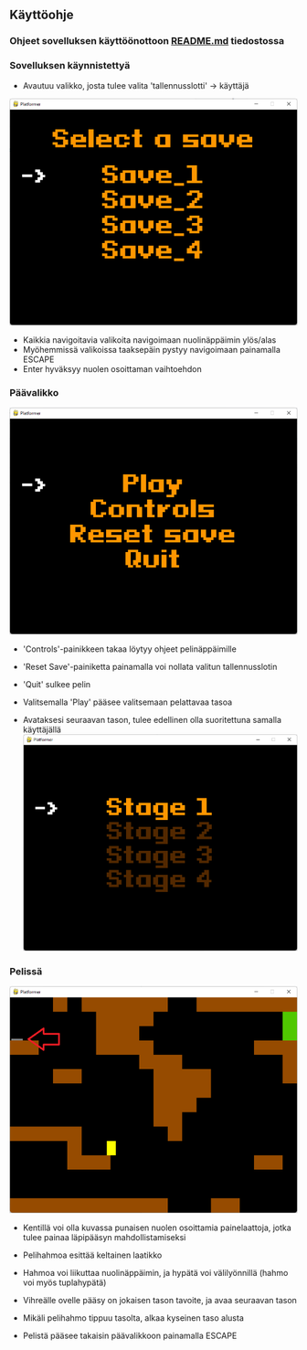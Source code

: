 ## Käyttöohje

### Ohjeet sovelluksen käyttöönottoon [README.md](https://github.com/joonas-a/ot-harjoitustyo#readme) tiedostossa

### Sovelluksen käynnistettyä

- Avautuu valikko, josta tulee valita 'tallennusslotti' -> käyttäjä


![image](https://github.com/joonas-a/ot-harjoitustyo/blob/master/dokumentaatio/pictures/save_selection.png)


- Kaikkia navigoitavia valikoita navigoimaan nuolinäppäimin ylös/alas
- Myöhemmissä valikoissa taaksepäin pystyy navigoimaan painamalla ESCAPE
- Enter hyväksyy nuolen osoittaman vaihtoehdon

### Päävalikko

![image](https://github.com/joonas-a/ot-harjoitustyo/blob/master/dokumentaatio/pictures/main_menu.png)
- 'Controls'-painikkeen takaa löytyy ohjeet pelinäppäimille
- 'Reset Save'-painiketta painamalla voi nollata valitun tallennusslotin
- 'Quit' sulkee pelin


- Valitsemalla 'Play' pääsee valitsemaan pelattavaa tasoa
- Avataksesi seuraavan tason, tulee edellinen olla suoritettuna samalla käyttäjällä
![image](https://github.com/joonas-a/ot-harjoitustyo/blob/master/dokumentaatio/pictures/stage_selection.png)

### Pelissä

![image](https://github.com/joonas-a/ot-harjoitustyo/blob/master/dokumentaatio/pictures/in_stage.png)
- Kentillä voi olla kuvassa punaisen nuolen osoittamia painelaattoja, jotka tulee painaa läpipääsyn mahdollistamiseksi
- Pelihahmoa esittää keltainen laatikko
- Hahmoa voi liikuttaa nuolinäppäimin, ja hypätä voi välilyönnillä (hahmo voi myös tuplahypätä)
- Vihreälle ovelle pääsy on jokaisen tason tavoite, ja avaa seuraavan tason
- Mikäli pelihahmo tippuu tasolta, alkaa kyseinen taso alusta

- Pelistä pääsee takaisin päävalikkoon painamalla ESCAPE
